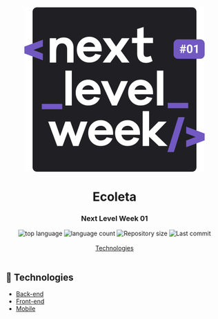 <h1 align="center">
  <img src="./frontend/src/assets/img/nlw.svg">
  <br>
  <br>
  Ecoleta
</h1>

<h3 align="center">
<strong>Next Level Week 01</strong>
</h3>

<p align="center">

  <img alt="top language" src="https://img.shields.io/github/languages/top/rafashiga/nlw-ecoleta?style=flat-square">
  <img alt="language count" src="https://img.shields.io/github/languages/count/rafashiga/nlw-ecoleta?style=flat-square">
  <img alt="Repository size" src="https://img.shields.io/github/repo-size/rafashiga/nlw-ecoleta?style=flat-square">
  <img alt="Last commit" src="https://img.shields.io/github/last-commit/rafashiga/nlw-ecoleta?style=flat-square">
  <br>
  <br>
  <a href="#space_invader-technologies">Technologies</a>
  <br>
  <br>
</p>

## :space_invader: Technologies

- [Back-end](/backend)
- [Front-end](/frontend)
- [Mobile](/mobile)
